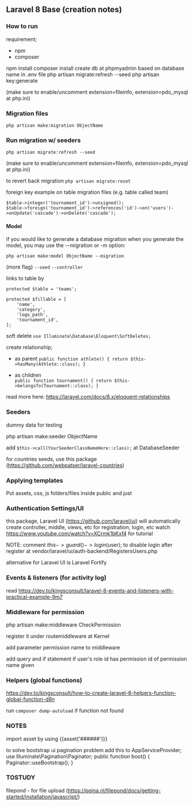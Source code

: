 ## Laravel 8 Base (creation notes)

### How to run

requirement;
- npm
- composer

npm install
composer install
create db at phpmyadmin based on database name in .env file
php artisan migrate:refresh --seed
php artisan key:generate

(make sure to enable/uncomment extension=fileinfo, extension=pdo_mysql at php.ini)

### Migration files
`php artisan make:migration ObjectName`

### Run migration w/ seeders
`php artisan migrate:refresh --seed`

(make sure to enable/uncomment extension=fileinfo, extension=pdo_mysql at php.ini)

to revert back migration
`php artisan migrate:reset` 

foreign key example on table migration files (e.g. table called team)
```
$table->integer('tournament_id')->unsigned();
$table->foreign('tournament_id')->references('id')->on('users')->onUpdate('cascade')->onDelete('cascade');
```

#### Model
if you would like to generate a database migration when you generate the model, you may use the --migration or -m option:

`php artisan make:model ObjectName --migration`

(more flag)
`--seed`
`--controller`

links to table by
```  
protected $table = 'teams';

protected $fillable = [
    'name',
    'category',
    'logo_path',
    'tournament_id',
];
```

soft delete
`use Illuminate\Database\Eloquent\SoftDeletes;`

create relationship;
- as parent
`public function athlete()
{
    return $this->hasMany(Athlete::class);
}`

- as children    
`public function tournament()
{
    return $this->belongsTo(Tournament::class);
}`

read more here: https://laravel.com/docs/8.x/eloquent-relationships

### Seeders
dummy data for testing

php artisan make:seeder ObjectName

add `$this->call(YourSeederClassNameHere::class);` at DatabaseSeeder

for countries seeds, use this package (https://github.com/webpatser/laravel-countries)

### Applying templates
Put assets, css, js folders/files inside public and just 

### Authentication Settings/UI

this package, Laravel UI (https://github.com/laravel/ui) will automatically create controller, middle, views, etc for registration, login, etc
watch https://www.youtube.com/watch?v=XCrmk1bKxf4 for tutorial

NOTE: comment $this->guard()->login($user); to disable login after register at vendor/laravel/ui/auth-backend/RegistersUsers.php 

alternative for Laravel UI is Laravel Fortify

### Events & listeners (for activity log)

read https://dev.to/kingsconsult/laravel-8-events-and-listeners-with-practical-example-9m7

### Middleware for permission

php artisan make:middleware CheckPermission

register it under routemiddleware at Kernel

add parameter permission name to middleware

add query and if statement if user's role id has permission id of permission name given 

### Helpers (global functions)

https://dev.to/kingsconsult/how-to-create-laravel-8-helpers-function-global-function-d8n

run `composer dump-autoload` if function not found  

### NOTES
import asset by using {{asset('######')}}

to solve bootstrap ui pagination problem add this to AppServiceProvider;
use Illuminate\Pagination\Paginator;
public function boot()
{
     Paginator::useBootstrap();
}

### TOSTUDY
filepond - for file upload (https://pqina.nl/filepond/docs/getting-started/installation/javascript/)
